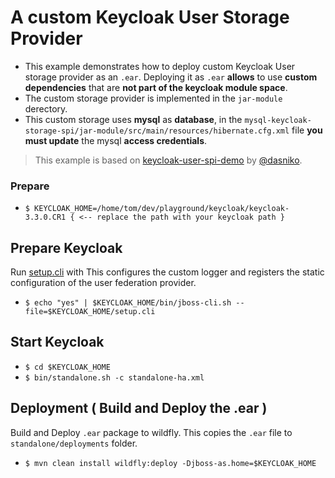 # A custom Keycloak User Storage Provider

- This example demonstrates how to deploy custom Keycloak User storage provider as an `.ear`.  Deploying it as `.ear` **allows** to use **custom dependencies** that are **not part of the keycloak module space**.  
- The custom storage provider is implemented in the `jar-module` derectory.
- This custom storage uses **mysql** as **database**, in the `mysql-keycloak-storage-spi/jar-module/src/main/resources/hibernate.cfg.xml` file **you must update** the mysql **access credentials**.

>This example is based on [keycloak-user-spi-demo](https://github.com/dasniko/keycloak-user-spi-demo) by [@dasniko](https://github.com/dasniko).

### Prepare
- `$ KEYCLOAK_HOME=/home/tom/dev/playground/keycloak/keycloak-3.3.0.CR1 { <-- replace the path with your keycloak path }`

## Prepare Keycloak
Run [setup.cli](./setup.cli) with
This configures the custom logger and registers the static configuration 
of the user federation provider. 
- `$ echo "yes" | $KEYCLOAK_HOME/bin/jboss-cli.sh --file=$KEYCLOAK_HOME/setup.cli`

## Start Keycloak
- `$ cd $KEYCLOAK_HOME`
- `$ bin/standalone.sh -c standalone-ha.xml`

## Deployment ( Build and Deploy the .ear )
Build and Deploy `.ear` package to wildfly.
This copies the `.ear` file to `standalone/deployments` folder.
- `$ mvn clean install wildfly:deploy -Djboss-as.home=$KEYCLOAK_HOME`
